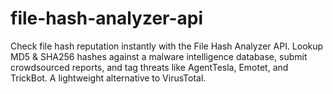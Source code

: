 # file-hash-analyzer-api
Check file hash reputation instantly with the File Hash Analyzer API. Lookup MD5 &amp; SHA256 hashes against a malware intelligence database, submit crowdsourced reports, and tag threats like AgentTesla, Emotet, and TrickBot. A lightweight alternative to VirusTotal.
